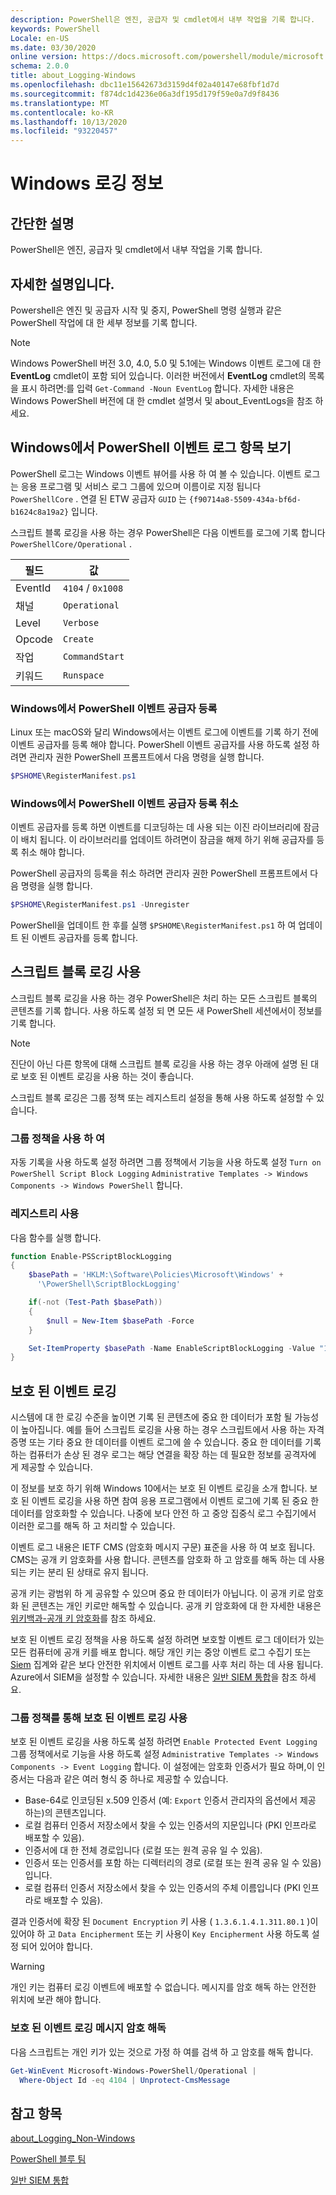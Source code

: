 ```yaml
---
description: PowerShell은 엔진, 공급자 및 cmdlet에서 내부 작업을 기록 합니다.
keywords: PowerShell
Locale: en-US
ms.date: 03/30/2020
online version: https://docs.microsoft.com/powershell/module/microsoft.powershell.core/about/about_logging_windows?view=powershell-7.1&WT.mc_id=ps-gethelp
schema: 2.0.0
title: about_Logging-Windows
ms.openlocfilehash: dbc11e15642673d3159d4f02a40147e68fbf1d7d
ms.sourcegitcommit: f874dc1d4236e06a3df195d179f59e0a7d9f8436
ms.translationtype: MT
ms.contentlocale: ko-KR
ms.lasthandoff: 10/13/2020
ms.locfileid: "93220457"
---
```

# <a name="about-logging-windows"></a>Windows 로깅 정보

## <a name="short-description"></a>간단한 설명

PowerShell은 엔진, 공급자 및 cmdlet에서 내부 작업을 기록 합니다.

## <a name="long-description"></a>자세한 설명입니다.

Powershell은 엔진 및 공급자 시작 및 중지, PowerShell 명령 실행과 같은 PowerShell 작업에 대 한 세부 정보를 기록 합니다.

> [!NOTE]
> Windows PowerShell 버전 3.0, 4.0, 5.0 및 5.1에는 Windows 이벤트 로그에 대 한 **EventLog** cmdlet이 포함 되어 있습니다. 이러한 버전에서 **EventLog** cmdlet의 목록을 표시 하려면:를 입력 `Get-Command -Noun EventLog` 합니다. 자세한 내용은 Windows PowerShell 버전에 대 한 cmdlet 설명서 및 about_EventLogs을 참조 하세요.

## <a name="viewing-the-powershell-event-log-entries-on-windows"></a>Windows에서 PowerShell 이벤트 로그 항목 보기

PowerShell 로그는 Windows 이벤트 뷰어를 사용 하 여 볼 수 있습니다. 이벤트 로그는 응용 프로그램 및 서비스 로그 그룹에 있으며 이름이로 지정 됩니다 `PowerShellCore` . 연결 된 ETW 공급자 `GUID` 는 `{f90714a8-5509-434a-bf6d-b1624c8a19a2}` 입니다.

스크립트 블록 로깅을 사용 하는 경우 PowerShell은 다음 이벤트를 로그에 기록 합니다 `PowerShellCore/Operational` .

|필드| 값|
|-|-|
|EventId|`4104` / `0x1008`|
|채널|`Operational`|
|Level|`Verbose`|
|Opcode|`Create`|
|작업|`CommandStart`|
|키워드|`Runspace`|

### <a name="registering-the-powershell-event-provider-on-windows"></a>Windows에서 PowerShell 이벤트 공급자 등록

Linux 또는 macOS와 달리 Windows에서는 이벤트 로그에 이벤트를 기록 하기 전에 이벤트 공급자를 등록 해야 합니다. PowerShell 이벤트 공급자를 사용 하도록 설정 하려면 관리자 권한 PowerShell 프롬프트에서 다음 명령을 실행 합니다.

```powershell
$PSHOME\RegisterManifest.ps1
```

### <a name="unregistering-the-powershell-event-provider-on-windows"></a>Windows에서 PowerShell 이벤트 공급자 등록 취소

이벤트 공급자를 등록 하면 이벤트를 디코딩하는 데 사용 되는 이진 라이브러리에 잠금이 배치 됩니다. 이 라이브러리를 업데이트 하려면이 잠금을 해제 하기 위해 공급자를 등록 취소 해야 합니다.

PowerShell 공급자의 등록을 취소 하려면 관리자 권한 PowerShell 프롬프트에서 다음 명령을 실행 합니다.

```powershell
$PSHOME\RegisterManifest.ps1 -Unregister
```

PowerShell을 업데이트 한 후를 실행 `$PSHOME\RegisterManifest.ps1` 하 여 업데이트 된 이벤트 공급자를 등록 합니다.

## <a name="enabling-script-block-logging"></a>스크립트 블록 로깅 사용

스크립트 블록 로깅을 사용 하는 경우 PowerShell은 처리 하는 모든 스크립트 블록의 콘텐츠를 기록 합니다. 사용 하도록 설정 되 면 모든 새 PowerShell 세션에서이 정보를 기록 합니다.

> [!NOTE]
> 진단이 아닌 다른 항목에 대해 스크립트 블록 로깅을 사용 하는 경우 아래에 설명 된 대로 보호 된 이벤트 로깅을 사용 하는 것이 좋습니다.

스크립트 블록 로깅은 그룹 정책 또는 레지스트리 설정을 통해 사용 하도록 설정할 수 있습니다.

### <a name="using-group-policy"></a>그룹 정책을 사용 하 여

자동 기록을 사용 하도록 설정 하려면 그룹 정책에서 기능을 사용 하도록 설정 `Turn on PowerShell Script Block
Logging` `Administrative Templates -> Windows
Components -> Windows PowerShell` 합니다.

### <a name="using-the-registry"></a>레지스트리 사용

다음 함수를 실행 합니다.

```powershell
function Enable-PSScriptBlockLogging
{
    $basePath = 'HKLM:\Software\Policies\Microsoft\Windows' +
      '\PowerShell\ScriptBlockLogging'

    if(-not (Test-Path $basePath))
    {
        $null = New-Item $basePath -Force
    }

    Set-ItemProperty $basePath -Name EnableScriptBlockLogging -Value "1"
}
```

## <a name="protected-event-logging"></a>보호 된 이벤트 로깅

시스템에 대 한 로깅 수준을 높이면 기록 된 콘텐츠에 중요 한 데이터가 포함 될 가능성이 높아집니다. 예를 들어 스크립트 로깅을 사용 하는 경우 스크립트에서 사용 하는 자격 증명 또는 기타 중요 한 데이터를 이벤트 로그에 쓸 수 있습니다. 중요 한 데이터를 기록 하는 컴퓨터가 손상 된 경우 로그는 해당 연결을 확장 하는 데 필요한 정보를 공격자에 게 제공할 수 있습니다.

이 정보를 보호 하기 위해 Windows 10에서는 보호 된 이벤트 로깅을 소개 합니다.
보호 된 이벤트 로깅을 사용 하면 참여 응용 프로그램에서 이벤트 로그에 기록 된 중요 한 데이터를 암호화할 수 있습니다. 나중에 보다 안전 하 고 중앙 집중식 로그 수집기에서 이러한 로그를 해독 하 고 처리할 수 있습니다.

이벤트 로그 내용은 IETF CMS (암호화 메시지 구문) 표준을 사용 하 여 보호 됩니다. CMS는 공개 키 암호화를 사용 합니다. 콘텐츠를 암호화 하 고 암호를 해독 하는 데 사용 되는 키는 분리 된 상태로 유지 됩니다.

공개 키는 광범위 하 게 공유할 수 있으며 중요 한 데이터가 아닙니다. 이 공개 키로 암호화 된 콘텐츠는 개인 키로만 해독할 수 있습니다. 공개 키 암호화에 대 한 자세한 내용은 [위키백과-공개 키 암호화](https://en.wikipedia.org/wiki/Public-key_cryptography)를 참조 하세요.

보호 된 이벤트 로깅 정책을 사용 하도록 설정 하려면 보호할 이벤트 로그 데이터가 있는 모든 컴퓨터에 공개 키를 배포 합니다. 해당 개인 키는 중앙 이벤트 로그 수집기 또는 [Siem][] 집계와 같은 보다 안전한 위치에서 이벤트 로그를 사후 처리 하는 데 사용 됩니다. Azure에서 SIEM을 설정할 수 있습니다. 자세한 내용은 [일반 SIEM 통합](/cloud-app-security/siem)을 참조 하세요.

### <a name="enabling-protected-event-logging-via-group-policy"></a>그룹 정책를 통해 보호 된 이벤트 로깅 사용

보호 된 이벤트 로깅을 사용 하도록 설정 하려면 `Enable Protected Event Logging` 그룹 정책에서로 기능을 사용 하도록 설정 `Administrative Templates -> Windows Components
-> Event Logging` 합니다. 이 설정에는 암호화 인증서가 필요 하며,이 인증서는 다음과 같은 여러 형식 중 하나로 제공할 수 있습니다.

- Base-64로 인코딩된 x.509 인증서 (예: `Export` 인증서 관리자의 옵션에서 제공 하는)의 콘텐츠입니다.
- 로컬 컴퓨터 인증서 저장소에서 찾을 수 있는 인증서의 지문입니다 (PKI 인프라로 배포할 수 있음).
- 인증서에 대 한 전체 경로입니다 (로컬 또는 원격 공유 일 수 있음).
- 인증서 또는 인증서를 포함 하는 디렉터리의 경로 (로컬 또는 원격 공유 일 수 있음)입니다.
- 로컬 컴퓨터 인증서 저장소에서 찾을 수 있는 인증서의 주체 이름입니다 (PKI 인프라로 배포할 수 있음).

결과 인증서에 확장 된 `Document Encryption` 키 사용 ( `1.3.6.1.4.1.311.80.1` )이 있어야 하 고 `Data Encipherment` 또는 키 사용이 `Key
Encipherment` 사용 하도록 설정 되어 있어야 합니다.

> [!WARNING]
> 개인 키는 컴퓨터 로깅 이벤트에 배포할 수 없습니다. 메시지를 암호 해독 하는 안전한 위치에 보관 해야 합니다.

### <a name="decrypting-protected-event-logging-messages"></a>보호 된 이벤트 로깅 메시지 암호 해독

다음 스크립트는 개인 키가 있는 것으로 가정 하 여를 검색 하 고 암호를 해독 합니다.

```powershell
Get-WinEvent Microsoft-Windows-PowerShell/Operational |
  Where-Object Id -eq 4104 | Unprotect-CmsMessage
```

## <a name="see-also"></a>참고 항목

[about_Logging_Non-Windows](about_Logging_Non-Windows.md)

[PowerShell 블루 팀](https://devblogs.microsoft.com/powershell/powershell-the-blue-team/)

[일반 SIEM 통합](/cloud-app-security/siem)

<!-- link references -->
[SIEM]: https://wikipedia.org/wiki/Security_information_and_event_management

